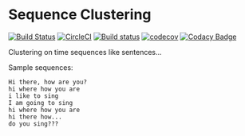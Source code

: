 # Sequence Clustering

[![Build Status](https://travis-ci.org/Borda/pySeqClust.svg?branch=master)](https://travis-ci.org/Borda/pySeqClust)
[![CircleCI](https://circleci.com/gh/Borda/pySeqClust/tree/master.svg?style=svg)](https://circleci.com/gh/Borda/pySeqClust/tree/master)
[![Build status](https://ci.appveyor.com/api/projects/status/3v0q2514jabbap7f?svg=true)](https://ci.appveyor.com/project/Borda/pyseqclust)
[![codecov](https://codecov.io/gh/Borda/pySeqClust/branch/master/graph/badge.svg)](https://codecov.io/gh/Borda/pySeqClust)
[![Codacy Badge](https://api.codacy.com/project/badge/Grade/12f029b7342c478c982854565ff7c5f4)](https://www.codacy.com/project/Borda/pySClust/dashboard?utm_source=github.com&amp;utm_medium=referral&amp;utm_content=Borda/pySClust&amp;utm_campaign=Badge_Grade_Dashboard)

Clustering on time sequences like sentences...

Sample sequences:

```
Hi there, how are you?
hi where how you are
i like to sing
I am going to sing
hi where how you are
hi there how...
do you sing???
```
